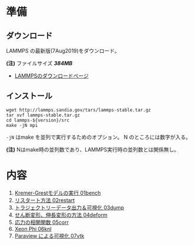 # 準備

## ダウンロード
LAMMPS の最新版(7Aug2019)をダウンロード。

**(注)** ファイルサイズ **_384MB_** 

+ [LAMMPSのダウンロードページ](https://lammps.sandia.gov/download.html)


## インストール
```
wget http://lammps.sandia.gov/tars/lammps-stable.tar.gz
tar xvf lammps-stable.tar.gz
cd lammps-${version}/src
make -jN mpi
```
`-jN` はmake を並列で実行するためのオプション。 N のところには数字が入る。

**(注)** Nはmake時の並列数であり、LAMMPS実行時の並列数とは関係無し。

# 内容
1. [Kremer-Grestモデルの実行 01bench](./01bench) 
1. [リスタート方法 02restart](./02restart)
1. [トラジェクトリーデータ出力＆可視化 03dump](./03dump)
1. [せん断変形、伸長変形の方法 04deform](./04deform)
1. [応力の相関関数 05corr](./05corr)
1. [Xeon Phi 06knl](./06knl)
1. [Paraview による可視化 07vtk](./07vtk)


